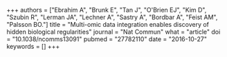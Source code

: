 +++
authors = ["Ebrahim A", "Brunk E", "Tan J", "O'Brien EJ", "Kim D", "Szubin R", "Lerman JA", "Lechner A", "Sastry A", "Bordbar A", "Feist AM", "Palsson BO."]
title = "Multi-omic data integration enables discovery of hidden biological regularities"
journal = "Nat Commun"
what = "article"
doi = "10.1038/ncomms13091"
pubmed = "27782110"
date = "2016-10-27"
keywords = []
+++

